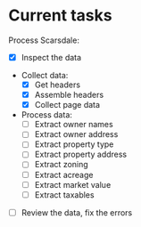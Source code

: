 # Current tasks

Process Scarsdale:
- [x] Inspect the data
- Collect data:
    - [x] Get headers
    - [x] Assemble headers
    - [x] Collect page data
- Process data:
    - [ ] Extract owner names
    - [ ] Extract owner address
    - [ ] Extract property type
    - [ ] Extract property address
    - [ ] Extract zoning
    - [ ] Extract acreage
    - [ ] Extract market value
    - [ ] Extract taxables
- [ ] Review the data, fix the errors
